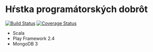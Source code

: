 # Hŕstka programátorských dobrôt

[![Build Status](https://travis-ci.org/RadoBuransky/hrstka.sk.svg?branch=master)](https://travis-ci.org/RadoBuransky/hrstka.sk)
[![Coverage Status](https://coveralls.io/repos/RadoBuransky/hrstka.sk/badge.svg?branch=master&service=github)](https://coveralls.io/github/RadoBuransky/hrstka.sk?branch=master)

- Scala
- Play Framework 2.4
- MongoDB 3
